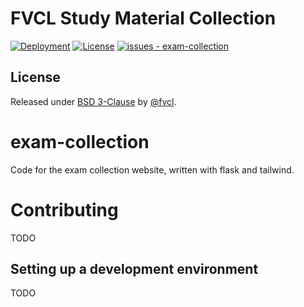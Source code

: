 # FVCL Study Material Collection

[![Deployment](https://github.com/fvcl/exam-collection/workflows/Deployment%20Trigger/badge.svg)](https://github.com/fvcl/exam-collection/actions?query=workflow:"Deployment+Trigger")
[![License](https://img.shields.io/badge/License-BSD-blue)](#license)
[![issues - exam-collection](https://img.shields.io/github/issues/fvcl/exam-collection)](https://github.com/fvcl/exam-collection/issues)


## License

Released under [BSD 3-Clause](/LICENSE) by [@fvcl](https://github.com/fvcl).

# exam-collection
Code for the exam collection website, written with flask and tailwind.

# Contributing
TODO
## Setting up a development environment
TODO
